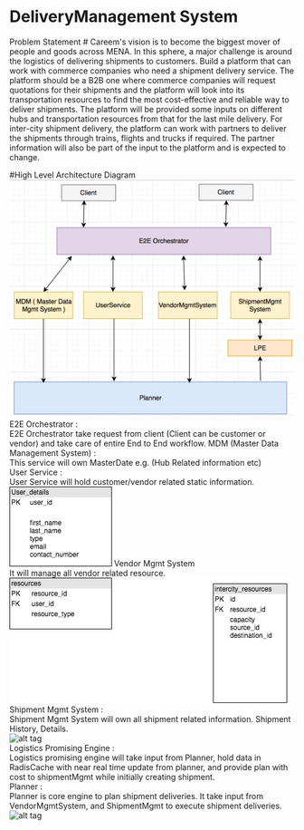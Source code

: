 # DeliveryManagement System

Problem Statement #
Careem's vision is to become the biggest mover of people and goods across MENA. In this sphere, a major challenge is around the logistics of delivering shipments to customers. Build a platform that can work with commerce companies who need a shipment delivery service. The platform should be a B2B one where commerce companies will request quotations for their shipments and the platform will look into its transportation resources to find the most cost-effective and reliable way to deliver shipments. The platform will be provided some inputs on different hubs and transportation resources from that for the last mile delivery. For inter-city shipment delivery, the platform can work with partners to deliver the shipments through trains, flights and trucks if required. The partner information will also be part of the input to the platform and is expected to change.

#High Level Architecture Diagram <br />
![alt tag](https://github.com/naveennahata/deliverymgmt/blob/master/architecture.png)
<br />
E2E Orchestrator : <br />
E2E Orchestrator take request from client (Client can be customer or vendor) and take care of entire End to End workflow.
MDM (Master Data Management System) : <br />
This service will own MasterDate e.g. (Hub Related information etc) <br />
User Service : <br />
User Service will hold customer/vendor related static information. <br />
![alt tag](https://github.com/naveennahata/deliverymgmt/blob/master/images/user_service.jpeg)
Vendor Mgmt System <br />
It will manage all vendor related resource. <br />
![alt tag](https://github.com/naveennahata/deliverymgmt/blob/master/images/vendor_managment_service.jpg)
Shipment Mgmt System : <br />
Shipment Mgmt System will own all shipment related information. Shipment History, Details. <br />
![alt tag](https://github.com/naveennahata/deliverymgmt/blob/master/images/ConsignmentService.png) <br />
Logistics Promising Engine : <br />
Logistics promising engine will take input from Planner, hold data in RadisCache with near real time update from planner, and provide plan with cost to shipmentMgmt while initially creating shipment. <br />
Planner : <br />
Planner is core engine to plan shipment deliveries. It take input from VendorMgmtSystem, and ShipmentMgmt to execute shipment deliveries. <br />
![alt tag](https://github.com/naveennahata/deliverymgmt/blob/master/images/Planner.png) <br />



